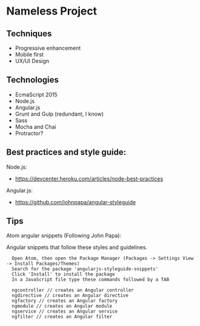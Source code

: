 # Nameless Project


## Techniques
- Progressive enhancement
- Mobile first
- UX/UI Design

## Technologies

- EcmaScript 2015
- Node.js
- Angular.js
- Grunt and Gulp (redundant, I know)
- Sass
- Mocha and Chai
- Protractor?


## Best practices and style guide:
Node.js:
- https://devcenter.heroku.com/articles/node-best-practices


Angular.js:
- https://github.com/johnpapa/angular-styleguide


## Tips

Atom angular snippets (Following John Papa):

Angular snippets that follow these styles and guidelines.
```
  Open Atom, then open the Package Manager (Packages -> Settings View -> Install Packages/Themes)
  Search for the package 'angularjs-styleguide-snippets'
  Click 'Install' to install the package
  In a JavaScript file type these commands followed by a TAB

  ngcontroller // creates an Angular controller
  ngdirective // creates an Angular directive
  ngfactory // creates an Angular factory
  ngmodule // creates an Angular module
  ngservice // creates an Angular service
  ngfilter // creates an Angular filter
```
